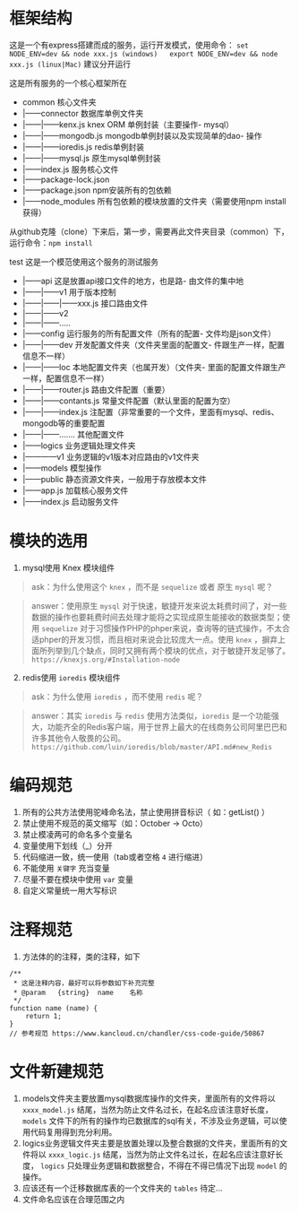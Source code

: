 # 框架结构

这是一个有express搭建而成的服务，运行开发模式，使用命令：
` set NODE_ENV=dev && node xxx.js (windows)   export NODE_ENV=dev && node xxx.js (linux|Mac) ` 建议分开运行

这是所有服务的一个核心框架所在
- common                       核心文件夹
- |——connector                 数据库单例文件夹
- |——|——kenx.js                knex ORM 单例封装（主要操作- mysql）
- |——|——mongodb.js             mongodb单例封装以及实现简单的dao- 操作
- |——|——ioredis.js             redis单例封装
- |——|——mysql.js               原生mysql单例封装
- |——index.js                  服务核心文件
- |——package-lock.json
- |——package.json              npm安装所有的包依赖
- |——node_modules              所有包依赖的模块放置的文件夹（需要使用npm install 获得）

从github克隆（clone）下来后，第一步，需要再此文件夹目录（common）下，运行命令：` npm install `

test                           这是一个模范使用这个服务的测试服务
- |——api                       这是放置api接口文件的地方，也是路- 由文件的集中地
- |——|——v1                     用于版本控制
- |——|——|——xxx.js              接口路由文件
- |——|——v2
- |——|——.....
- |——config                    运行服务的所有配置文件（所有的配置- 文件均是json文件）
- |——|——dev                    开发配置文件夹（文件夹里面的配置文- 件跟生产一样，配置信息不一样）
- |——|——loc                    本地配置文件夹（也属开发）（文件夹- 里面的配置文件跟生产一样，配置信息不一样）
- |——|——router.js              路由文件配置（重要）
- |——|——contants.js            常量文件配置（默认里面的配置为空）
- |——|——index.js               注配置（非常重要的一个文件，里面有mysql、redis、mongodb等的重要配置
- |——|——.......                其他配置文件
- |——logics                    业务逻辑处理文件夹
- |————v1                      业务逻辑的v1版本对应路由的v1文件夹
- |——models                    模型操作
- |——public                    静态资源文件夹，一般用于存放模本文件
- |——app.js                    加载核心服务文件
- |——index.js                  启动服务文件

# 模块的选用

1. mysql使用 Knex 模块组件
> ask：为什么使用这个 `knex` ，而不是 `sequelize` 或者 原生 `mysql` 呢？

> answer：使用原生 `mysql` 对于快速，敏捷开发来说太耗费时间了，对一些数据的操作也要耗费时间去处理才能将之实现成原生能接收的数据类型；使用 `sequelize` 对于习惯操作PHP的phper来说，查询等的链式操作，不太合适phper的开发习惯，而且相对来说会比较庞大一点。使用 `knex` ，摒弃上面所列举到几个缺点，同时又拥有两个模块的优点，对于敏捷开发足够了。 `https://knexjs.org/#Installation-node`

2. redis使用 `ioredis` 模块组件
> ask：为什么使用 `ioredis` ，而不使用  `redis` 呢？

> answer：其实 `ioredis` 与 `redis` 使用方法类似，`ioredis` 是一个功能强大，功能齐全的Redis客户端，用于世界上最大的在线商务公司阿里巴巴和许多其他令人敬畏的公司。 `https://github.com/luin/ioredis/blob/master/API.md#new_Redis`


# 编码规范

1. 所有的公共方法使用驼峰命名法，禁止使用拼音标识（ 如：getList() ）
2. 禁止使用不规范的英文缩写（如：October ->  Octo）
3. 禁止模凌两可的命名多个变量名
4. 变量使用下划线（_）分开
5. 代码缩进一致，统一使用（tab或者空格 `4` 进行缩进）
6. 不能使用 `关键字` 充当变量
7. 尽量不要在模块中使用 `var` 变量
8. 自定义常量统一用大写标识

# 注释规范

1. 方法体的的注释，类的注释，如下

```
/**
 * 这是注释内容，最好可以将参数如下补充完整
 * @param   {string}  name    名称
 */
function name (name) {
    return 1;
}
// 参考规范 https://www.kancloud.cn/chandler/css-code-guide/50867
```

# 文件新建规范

1. models文件夹主要放置mysql数据库操作的文件夹，里面所有的文件将以 `xxxx_model.js` 结尾，当然为防止文件名过长，在起名应该注意好长度， `models` 文件下的所有的操作均已数据库的sql有关，不涉及业务逻辑，可以使用代码复用得到充分利用。
2. logics业务逻辑文件夹主要是放置处理以及整合数据的文件夹，里面所有的文件将以 `xxxx_logic.js` 结尾，当然为防止文件名过长，在起名应该注意好长度， `logics` 只处理业务逻辑和数据整合，不得在不得已情况下出现 `model` 的操作。
3. 应该还有一个迁移数据库表的一个文件夹的 `tables` 待定...
4. 文件命名应该在合理范围之内
